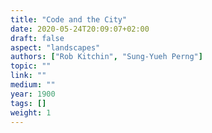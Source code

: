 ```yaml
---
title: "Code and the City"
date: 2020-05-24T20:09:07+02:00
draft: false
aspect: "landscapes"
authors: ["Rob Kitchin", "Sung-Yueh Perng"]
topic: ""
link: ""
medium: ""
year: 1900
tags: []
weight: 1
---
```

